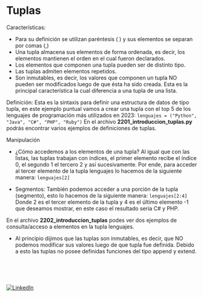 # Tuplas

Características:
* Para su definición se utilizan paréntesis ( ) y sus elementos se separan por comas (,)
* Una tupla almacena sus elementos de forma ordenada, es decir, los elementos mantienen el orden en el cual fueron declarados.
* Los elementos que componen una tupla pueden ser de distinto tipo.
* Las tuplas admiten elementos repetidos.
* Son inmutables, es decir, los valores que componen un tupla NO pueden ser modificados luego de que ésta ha sido creada. Esta es la principal característica la cual diferencia a una tupla de una lista.

Definición:
Esta es la sintaxis para definir una estructura de datos de tipo tupla, en este ejemplo puntual vamos a crear una tupla con el top 5 de los lenguajes de programación más utilizados en 2023:
`lenguajes = ("Python", "Java", "C#", "PHP", "Ruby")`
En el archivo **2201_introduccion_tuplas.py** podrás encontrar varios ejemplos de definiciones de tuplas.

Manipulación
* ¿Cómo accedemos a los elementos de una tupla?
Al igual que con las listas, las tuplas trabajan con índices, el primer elemento recibe el índice 0, el segundo 1 el tercero 2 y así sucesivamente. Por ende, para acceder al tercer elemento de la tupla lenguajes lo hacemos de la siguiente manera: 
`lenguajes[2]`

* Segmentos:
También podemos acceder a una porción de la tupla (segmento), esto lo hacemos de la siguiente manera:
`lenguajes[2:4]`
Donde 2 es el tercer elemento de la tupla y 4 es el último elemento -1 que deseamos mostrar, en este caso el resultado sería C# y PHP.

En el archivo **2202_introduccion_tuplas** podes ver dos ejemplos de consulta/acceso a elementos en la tupla lenguajes.

* Al principio dijimos que las tuplas son inmutables, es decir, que NO podemos modificar sus valores luego de que tupla fue definida.  Debido a esto las tuplas no posee definidas funciones del tipo append y extend.

<br>
<br>
<br>

[![LinkedIn](https://img.shields.io/badge/LinkedIn-Martin_Ferraguti-0077B5?style=for-the-badge&logo=linkedin&logoColor=white&labelColor=101010)](https://www.linkedin.com/in/martin-ferraguti/)
